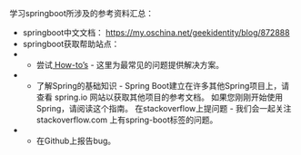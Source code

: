 学习springboot所涉及的参考资料汇总：
- springboot中文文档：
https://my.oschina.net/geekidentity/blog/872888
- springboot获取帮助站点：
- - 尝试<a href="http://docs.spring.io/spring-boot/docs/1.5.2.RELEASE/reference/htmlsingle/#howto"> How-to’s</a> - 这里为最常见的问题提供解决方案。
- - 了解Spring的基础知识 - Spring Boot建立在许多其他Spring项目上，请查看 spring.io 网站以获取其他项目的参考文档。 如果您刚刚开始使用Spring，请阅读这个指南。
在stackoverflow上提问题 - 我们会一起关注 stackoverflow.com 上有spring-boot标签的问题。
- - 在Github上报告bug。

